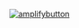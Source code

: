 [![amplifybutton](https://oneclick.amplifyapp.com/button.svg)](https://console.aws.amazon.com/amplify/home#/deploy?repo=https://github.com/rakannimer/amplify-api-mock-in-console)
